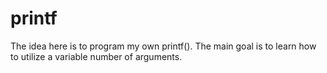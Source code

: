 # printf
The idea here is to program my own printf(). The main goal is to learn how to utilize a variable number of arguments.
